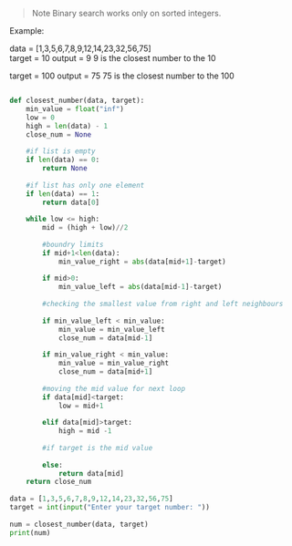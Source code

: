> Note Binary search works only on sorted integers.

Example:

data =  [1,3,5,6,7,8,9,12,14,23,32,56,75]<br>
target = 10
output = 9
9 is the closest number to the 10

target = 100
output = 75
75 is the closest number to the 100



```python

def closest_number(data, target):
    min_value = float("inf")
    low = 0
    high = len(data) - 1
    close_num = None
    
    #if list is empty
    if len(data) == 0:
        return None
    
    #if list has only one element
    if len(data) == 1:
        return data[0]
    
    while low <= high:
        mid = (high + low)//2
        
        #boundry limits
        if mid+1<len(data):
            min_value_right = abs(data[mid+1]-target)
        
        if mid>0:
            min_value_left = abs(data[mid-1]-target)
        
        #checking the smallest value from right and left neighbours
        
        if min_value_left < min_value:
            min_value = min_value_left
            close_num = data[mid-1]
        
        if min_value_right < min_value:
            min_value = min_value_right
            close_num = data[mid+1]
        
        #moving the mid value for next loop
        if data[mid]<target:
            low = mid+1
        
        elif data[mid]>target:
            high = mid -1
        
        #if target is the mid value
        
        else:
            return data[mid]
    return close_num
            
data = [1,3,5,6,7,8,9,12,14,23,32,56,75]
target = int(input("Enter your target number: ")) 
        
num = closest_number(data, target)
print(num)
```
